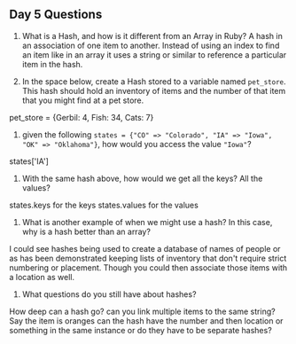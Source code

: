 ## Day 5 Questions

1. What is a Hash, and how is it different from an Array in Ruby?
A hash in an association of one item to another. Instead of using an index to find an item like in an array it uses a string or similar to reference a particular item in the hash.


1. In the space below, create a Hash stored to a variable named `pet_store`.  This hash should hold an inventory of items and the number of that item that you might find at a pet store.

pet_store = {Gerbil: 4, Fish: 34, Cats: 7}

1. given the following `states = {"CO" => "Colorado", "IA" => "Iowa", "OK" => "Oklahoma"}`, how would you access the value `"Iowa"`?

states['IA']

1. With the same hash above, how would we get all the keys?  All the values?

states.keys for the keys
states.values for the values

1. What is another example of when we might use a hash?  In this case, why is a hash better than an array?

I could see hashes being used to create a database of names of people or as has been demonstrated keeping lists of inventory that don't require strict numbering or placement. Though you could then associate those items with a location as well.

1. What questions do you still have about hashes?

How deep can a hash go? can you link multiple items to the same string? Say the item is oranges can the hash have the number and then location or something in the same instance or do they have to be separate hashes?
